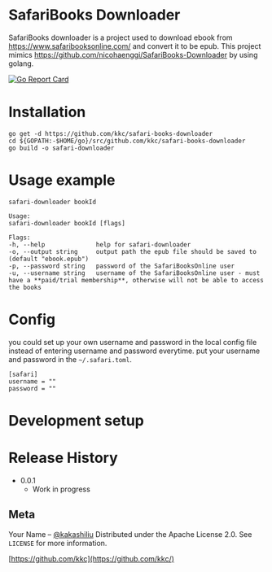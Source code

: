 # SafariBooks Downloader

SafariBooks downloader is a project used to download ebook from https://www.safaribooksonline.com/ and convert it to be epub.
This project mimics https://github.com/nicohaenggi/SafariBooks-Downloader by using golang.

[![Go Report Card](https://goreportcard.com/badge/github.com/kkc/safari-books-downloader)](https://goreportcard.com/report/github.com/kkc/safari-books-downloader)

# Installation

```
go get -d https://github.com/kkc/safari-books-downloader
cd ${GOPATH:-$HOME/go}/src/github.com/kkc/safari-books-downloader
go build -o safari-downloader
```

# Usage example

```
safari-downloader bookId

Usage:
safari-downloader bookId [flags]

Flags:
-h, --help              help for safari-downloader
-o, --output string     output path the epub file should be saved to (default "ebook.epub")
-p, --password string   password of the SafariBooksOnline user
-u, --username string   username of the SafariBooksOnline user - must have a **paid/trial membership**, otherwise will not be able to access the books
```


# Config

you could set up your own username and password in the local config file instead of entering username and password everytime.
put your username and password in the `~/.safari.toml`.

```
[safari]
username = ""
password = ""
```

# Development setup

# Release History

* 0.0.1
    * Work in progress

## Meta

Your Name – [@kakashiliu](https://twitter.com/kakashiliu)
Distributed under the Apache License 2.0. See ``LICENSE`` for more information.

[https://github.com/kkc](https://github.com/kkc/)
